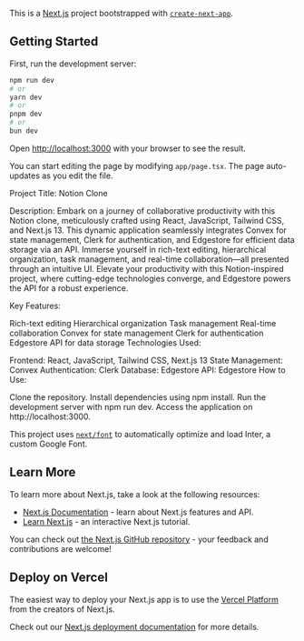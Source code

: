 This is a [Next.js](https://nextjs.org/) project bootstrapped with [`create-next-app`](https://github.com/vercel/next.js/tree/canary/packages/create-next-app).

## Getting Started

First, run the development server:

```bash
npm run dev
# or
yarn dev
# or
pnpm dev
# or
bun dev
```

Open [http://localhost:3000](http://localhost:3000) with your browser to see the result.

You can start editing the page by modifying `app/page.tsx`. The page auto-updates as you edit the file.

Project Title: Notion Clone

Description:
Embark on a journey of collaborative productivity with this Notion clone, meticulously crafted using React, JavaScript, Tailwind CSS, and Next.js 13. This dynamic application seamlessly integrates Convex for state management, Clerk for authentication, and Edgestore for efficient data storage via an API. Immerse yourself in rich-text editing, hierarchical organization, task management, and real-time collaboration—all presented through an intuitive UI. Elevate your productivity with this Notion-inspired project, where cutting-edge technologies converge, and Edgestore powers the API for a robust experience.

Key Features:

Rich-text editing
Hierarchical organization
Task management
Real-time collaboration
Convex for state management
Clerk for authentication
Edgestore API for data storage
Technologies Used:

Frontend: React, JavaScript, Tailwind CSS, Next.js 13
State Management: Convex
Authentication: Clerk
Database: Edgestore
API: Edgestore
How to Use:

Clone the repository.
Install dependencies using npm install.
Run the development server with npm run dev.
Access the application on http://localhost:3000.



This project uses [`next/font`](https://nextjs.org/docs/basic-features/font-optimization) to automatically optimize and load Inter, a custom Google Font.

## Learn More

To learn more about Next.js, take a look at the following resources:

- [Next.js Documentation](https://nextjs.org/docs) - learn about Next.js features and API.
- [Learn Next.js](https://nextjs.org/learn) - an interactive Next.js tutorial.

You can check out [the Next.js GitHub repository](https://github.com/vercel/next.js/) - your feedback and contributions are welcome!

## Deploy on Vercel

The easiest way to deploy your Next.js app is to use the [Vercel Platform](https://vercel.com/new?utm_medium=default-template&filter=next.js&utm_source=create-next-app&utm_campaign=create-next-app-readme) from the creators of Next.js.

Check out our [Next.js deployment documentation](https://nextjs.org/docs/deployment) for more details.

